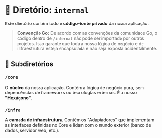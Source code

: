 # 📁 Diretório: `internal`

Este diretório contém todo o **código-fonte privado** da nossa aplicação.

> **Convenção Go:** De acordo com as convenções da comunidade Go, o código dentro de `/internal` não pode ser importado por outros projetos. Isso garante que toda a nossa lógica de negócio e de infraestrutura esteja encapsulada e não seja exposta acidentalmente.

## 📂 Subdiretórios

### `/core`
O **núcleo** da nossa aplicação. Contém a lógica de negócio pura, sem dependências de frameworks ou tecnologias externas. É o nosso **"Hexágono"**.

### `/infra`
A **camada de infraestrutura**. Contém os "Adaptadores" que implementam as interfaces definidas no Core e lidam com o mundo exterior (banco de dados, servidor web, etc.).